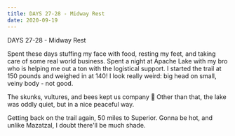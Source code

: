 ```yaml
---
title: DAYS 27-28 - Midway Rest
date: 2020-09-19
---
```

DAYS 27-28 - Midway Rest

Spent these days stuffing my face with food, resting my feet, and taking care of some real world business. Spent a night at Apache Lake with my bro who is helping me out a ton with the logistical support. I started the trail at 150 pounds and weighed in at 140! I look really weird: big head on small, veiny body - not good.

The skunks, vultures, and bees kept us company 😬 Other than that, the lake was oddly quiet, but in a nice peaceful way.

Getting back on the trail again, 50 miles to Superior. Gonna be hot, and unlike Mazatzal, I doubt there'll be much shade.
